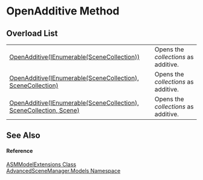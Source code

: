 # OpenAdditive Method


## Overload List
<table>
<tr>
<td><a href="M_AdvancedSceneManager_Models_ASMModelExtensions_OpenAdditive">OpenAdditive(IEnumerable(SceneCollection))</a></td>
<td>Opens the <em>collections</em> as additive.</td></tr>
<tr>
<td><a href="M_AdvancedSceneManager_Models_ASMModelExtensions_OpenAdditive_1">OpenAdditive(IEnumerable(SceneCollection), SceneCollection)</a></td>
<td>Opens the <em>collections</em> as additive.</td></tr>
<tr>
<td><a href="M_AdvancedSceneManager_Models_ASMModelExtensions_OpenAdditive_2">OpenAdditive(IEnumerable(SceneCollection), SceneCollection, Scene)</a></td>
<td>Opens the <em>collections</em> as additive.</td></tr>
</table>

## See Also


#### Reference
<a href="T_AdvancedSceneManager_Models_ASMModelExtensions">ASMModelExtensions Class</a>  
<a href="N_AdvancedSceneManager_Models">AdvancedSceneManager.Models Namespace</a>  
